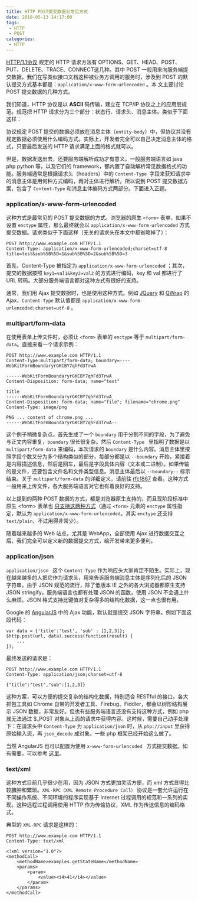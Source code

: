 ```yaml
---
title: HTTP POST提交数据分常见方式
date: 2018-05-13 14:17:00
tags:
 - HTTP
 - POST
categories:
 - HTTP
---
```


[HTTP/1.1协议](http://www.ietf.org/rfc/rfc2616.txt) 规定的 HTTP 请求方法有 OPTIONS、GET、HEAD、POST、PUT、DELETE、TRACE、CONNECT这几种。其中 POST 一般用来向服务端提交数据，我们在写类似接口文档这种被业务方调用的服务时，涉及到 POST 的默认提交方式基本都是：`application/x-www-form-urlencoded` 。本 文主要讨论 POST 提交数据的几种方式。

我们知道，HTTP 协议是以 **ASCII** 码传输，建立在 TCP/IP 协议之上的应用层规范。规范把 HTTP 请求分为三个部分：状态行、请求头、消息主体。类似于下面这样：

> <method> <request-URL> <version>
>
> <headers>
>
> <entity-body>

协议规定 POST 提交的数据必须放在消息主体（`entity-body`）中，但协议并没有规定数据必须使用什么编码方式。实际上，开发者完全可以自己决定消息主体的格式，只要最后发送的 HTTP 请求满足上面的格式就可以。

但是，数据发送出去，还要服务端解析成功才有意义。一般服务端语言如 java php python 等，以及它们的 framework，都内置了自动解析常见数据格式的功能。服务端通常是根据请求头（headers）中的 `Content-Type `字段来获知请求中的消息主体是用何种方式编码，再对主体进行解析。所以说到 POST 提交数据方案，包含了 `Content-Type` 和消息主体编码方式两部分。下面进入正题。

### application/x-www-form-urlencoded

这种方式是最常见的 POST 提交数据的方式。浏览器的原生 `<form>` 表单，如果不设置 `enctype` 属性，那么最终就会以 `application/x-www-form-urlencoded` 方式提交数据。请求类似于下面这样（无关的请求头在本文中都省略掉了）：

```
POST http://www.example.com HTTP/1.1
Content-Type: application/x-www-form-urlencoded;charset=utf-8
title=test&sub%5B%5D=1&sub%5B%5D=2&sub%5B%5D=3
```

首先，Content-Type 被指定为 `application/x-www-form-urlencoded` ；其次，提交的数据按照 `key1=val1&key2=val2` 的方式进行编码，key 和 val 都进行了 URL 转码。大部分服务端语言都对这种方式有很好的支持。

通常，我们用 Ajax 提交数据时，也是使用这种方式。例如 [JQuery](http://jquery.com/) 和 [QWrap](http://www.qwrap.com/) 的 Ajax，`Content-Type` 默认值都是 `application/x-www-form-urlencoded;charset=utf-8` 。

### multipart/form-data

在使用表单上传文件时，必须让 `<form>` 表单的 `enctype` 等于 `multipart/form-data`。直接来看一个请求示例：

```
POST http://www.example.com HTTP/1.1
Content-Type:multipart/form-data; boundary=----WebKitFormBoundaryrGKCBY7qhFd3TrwA

------WebKitFormBoundaryrGKCBY7qhFd3TrwA
Content-Disposition: form-data; name="text"

title
------WebKitFormBoundaryrGKCBY7qhFd3TrwA
Content-Disposition: form-data; name="file"; filename="chrome.png"
Content-Type: image/png

PNG ... content of chrome.png ...
------WebKitFormBoundaryrGKCBY7qhFd3TrwA--
```

这个例子稍微复杂点。首先生成了一个 `boundary` 用于分割不同的字段，为了避免与正文内容重复，`boundary` 很长很复杂。然后 `Content-Type ` 里指明了数据是以 `multipart/form-data` 来编码，本次请求的 `boundary` 是什么内容。消息主体里按照字段个数又分为多个结构类似的部分，每部分都是以 `--boundary` 开始，紧接着是内容描述信息，然后是回车，最后是字段具体内容（文本或二进制）。如果传输的是文件，还要包含文件名和文件类型信息。消息主体最后以 `--boundary--` 标示结束。关于 ` multipart/form-data ` 的详细定义，请前往 [rfc1867](http://www.ietf.org/rfc/rfc1867.txt) 查看。这种方式一般用来上传文件，各大服务端语言对它也有着良好的支持。

以上提到的两种 POST 数据的方式，都是浏览器原生支持的，而且现阶段标准中原生 \<form\> 表单也 [只支持这两种方式](http://www.w3.org/TR/html401/interact/forms.html#h-17.13.4)（通过 `<form>` 元素的 `enctype` 属性指定，默认为 `application/x-www-form-urlencoded`。其实 `enctype` 还支持 `text/plain`，不过用得非常少）。

随着越来越多的 Web 站点，尤其是 WebApp，全部使用 Ajax 进行数据交互之后，我们完全可以定义新的数据提交方式，给开发带来更多便利。

### application/json

`application/json ` 这个 `Content-Type` 作为响应头大家肯定不陌生。实际上，现在越来越多的人把它作为请求头，用来告诉服务端消息主体是序列化后的 JSON 字符串。由于 JSON 规范的流行，除了低版本 IE 之外的各大浏览器都原生支持 JSON.stringify，服务端语言也都有处理 JSON 的函数，使用 JSON 不会遇上什么麻烦。JSON 格式支持比键值对复杂得多的结构化数据，这一点也很有用。

Google 的 [AngularJS](http://angularjs.org/) 中的 Ajax 功能，默认就是提交 JSON 字符串。例如下面这段代码：

```
var data = {'title':'test', 'sub' : [1,2,3]};
$http.post(url, data).success(function(result) {
    ...
});
```

最终发送的请求是：

```
POST http://www.example.com HTTP/1.1 
Content-Type: application/json;charset=utf-8

{"title":"test","sub":[1,2,3]}
```

这种方案，可以方便的提交复杂的结构化数据，特别适合 RESTful 的接口。各大抓包工具如 Chrome 自带的开发者工具、Firebug、Fiddler，都会以树形结构展示 JSON 数据，非常友好。但也有些服务端语言还没有支持这种方式，例如 php 就无法通过 $\_POST 对象从上面的请求中获得内容。这时候，需要自己动手处理下：在请求头中 `Content-Type` 为 `application/json` 时，从 `php://input` 里获得原始输入流，再 `json_decode` 成对象。一些 php 框架已经开始这么做了。

当然 AngularJS 也可以配置为使用 `x-www-form-urlencoded ` 方式提交数据。如有需要，可以参考 [这里](http://victorblog.com/2012/12/20/make-angularjs-http-service-behave-like-jquery-ajax/)。

### text/xml

这种方式目前几乎很少在用，因为 JSON 方式更加灵活方便，而 xml 方式显得比较臃肿和繁琐。`XML-RPC（XML Remote Procedure Call）` 协议是一套允许运行在不同操作系统、不同环境的程序实现基于 Internet 过程调用的规范和一系列的实现。这种远程过程调用使用 HTTP 作为传输协议，XML 作为传送信息的编码格式。

典型的 `XML-RPC` 请求是这样的：

```
POST http://www.example.com HTTP/1.1 
Content-Type: text/xml

<?xml version="1.0"?>
<methodCall>
    <methodName>examples.getStateName</methodName>
    <params>
        <param>
            <value><i4>41</i4></value>
        </param>
    </params>
</methodCall>
```